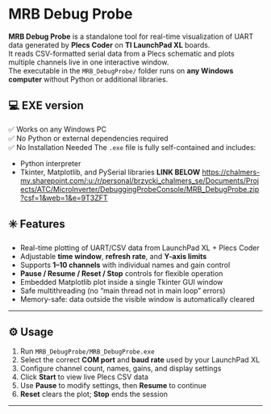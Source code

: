 
# MRB Debug Probe

**MRB Debug Probe** is a standalone tool for real-time visualization of UART data generated by **Plecs Coder** on **TI LaunchPad XL** boards.  
It reads CSV-formatted serial data from a Plecs schematic and plots multiple channels live in one interactive window.  
The executable in the `MRB_DebugProbe/` folder runs on **any Windows computer** without Python or additional libraries.

## 💻 EXE version
✅ Works on any Windows PC  
✅ No Python or external dependencies required  
✅ No Installation Needed
The `.exe` file is fully self-contained and includes:
- Python interpreter  
- Tkinter, Matplotlib, and PySerial libraries
**LINK BELOW**
https://chalmers-my.sharepoint.com/:u:/r/personal/brzycki_chalmers_se/Documents/Projects/ATC/MicroInverter/DebuggingProbeConsole/MRB_DebugProbe.zip?csf=1&web=1&e=9T3ZFT

## ✳️ Features
- Real-time plotting of UART/CSV data from LaunchPad XL + Plecs Coder  
- Adjustable **time window**, **refresh rate**, and **Y-axis limits**  
- Supports **1–10 channels** with individual names and gain control  
- **Pause / Resume / Reset / Stop** controls for flexible operation  
- Embedded Matplotlib plot inside a single Tkinter GUI window  
- Safe multithreading (no “main thread not in main loop” errors)  
- Memory-safe: data outside the visible window is automatically cleared  

---

## ⚙️ Usage
1. Run `MRB_DebugProbe/MRB_DebugProbe.exe`  
2. Select the correct **COM port** and **baud rate** used by your LaunchPad XL  
3. Configure channel count, names, gains, and display settings  
4. Click **Start** to view live Plecs CSV data  
5. Use **Pause** to modify settings, then **Resume** to continue  
6. **Reset** clears the plot; **Stop** ends the session  

---





